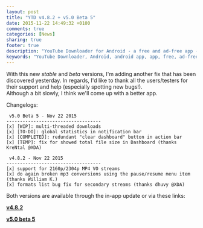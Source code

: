 ```yaml
---
layout: post
title: "YTD v4.8.2 + v5.0 Beta 5"
date: 2015-11-22 14:49:32 +0100
comments: true
categories: [News]
sharing: true
footer: true
description: "YouTube Downloader for Android - a free and ad-free app - new version"
keywords: "YouTube Downloader, Android, android app, app, free, ad-free, no ads, dentex, XDA, XDA_dentex, twidentex, YouTube, downloader, FFmpeg, audio, music, video, extraction, mp3, easy, dentex, 1080p, 720p, 480p, HD, 4K, 3gp, webm, mp4, m4a, ogg, flv, opus, 360°, 3D"
---
```

With this new *stable* and *beta* versions, I'm adding another fix that has been discovered yesterday. In regards, I'd like to thank all the users/testers for their support and help (especially spotting new bugs!).   
Although a bit slowly, I think we'll come up with a better app.

Changelogs:

     v5.0 Beta 5 - Nov 22 2015
    -----------------------------------
    [x] [WIP]: multi-threaded downloads
    [x] [TO-DO]: global statistics in notification bar
    [x] [COMPLETED]: redundant "clear dashboard" button in action bar
    [x] [TEMP]: fix for showed total file size in Dashboard (thanks  KreNtal @XDA)

     v4.8.2 - Nov 22 2015
    -----------------------------------
    [x] support for 2160p/2304p MP4 VO streams
    [x] do again broken mp3 conversions using the pause/resume menu item (thanks William K.)
    [x] formats list bug fix for secondary streams (thanks dhuvy @XDA)

Both versions are available through the in-app update or via these links:

[**v4.8.2**](http://dentex.github.io/files/apk/latest/dentex.youtube.downloader.apk)

[**v5.0 beta 5**](http://dentex.github.io/files/apk/beta/dentex.youtube.downloader_v5.0-beta-5.apk)
